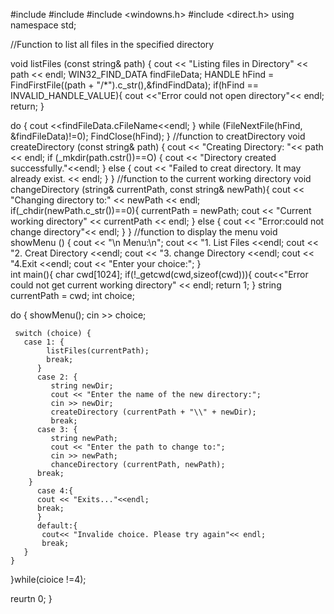 #include <iostream>
#include <string>
#include <windowns.h>
#include <direct.h>
using namespace std;

//Function to list all files in the specified directory

void listFiles (const string& path) {
  cout << "Listing files in Directory" << path << endl;
  WIN32_FIND_DATA findFileData;
  HANDLE hFind = FindFirstFile((path + "/*").c_str(),&findFindData);
  if(hFind == INVALID_HANDLE_VALUE){
       cout <<"Error could not open directory"<< endl;
       return;
     }
     
   do { 
     cout <<findFileData.cFileName<<endl;
} while (FileNextFile(hFind, &findFileData)!=0);
     FindClose(hFind);
   }
   //function to creatDirectory
void createDirectory (const string& path) {
    cout << "Creating Directory: "<< path << endl;
    if (_mkdir(path.cstr())==O) {
          cout << "Directory created successfully."<<endl;
}  else {
         cout << "Failed to creat directory. It may already exist. << endl;
         }
     }
     //function to the current working directory
void changeDirectory (string& currentPath, const string& newPath){
     cout << "Changing directory to:" << newPath << endl;
     if(_chdir(newPath.c_str())==0){
          currentPath = newPath;
     cout << "Current working directory" << currentPath << endl;
 } else {
     cout << "Error:could not change directory"<< endl;
      }
  }
  //function to display the menu
  void showMenu () {
       cout << "\n Menu:\n";
       cout << "1. List Files <<endl;
       cout << "2. Creat Directory <<endl;
       cout << "3. change Directory <<endl;
       cout << "4.Exit <<endl;
       cout << "Enter your choice:";
   }   
int main(){
   char cwd[1024];
   if(!_getcwd(cwd,sizeof(cwd))){
     cout<<"Error could not get current working directory" << endl;
 return 1;
} 
  string currentPath = cwd;
int choice;

do {
    showMenu();
    cin >> choice;
    
     switch (choice) {
       case 1: {
            listFiles(currentPath);
            break;
          }
          case 2: {
             string newDir;
             cout << "Enter the name of the new directory:";
             cin >> newDir;
             createDirectory (currentPath + "\\" + newDir);
             break;
          case 3: { 
             string newPath;
             cout << "Enter the path to change to:";
             cin >> newPath;
             chanceDirectory (currentPath, newPath);
          break;
        }
          case 4:{
          cout << "Exits..."<<endl;
          break;
          }
          default:{
           cout<< "Invalide choice. Please try again"<< endl;
           break;
       }
    }

  }while(cioice !=4);
          
          
reurtn 0;
}
